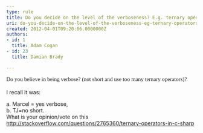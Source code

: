```yaml
---
type: rule
title: Do you decide on the level of the verboseness? E.g. ternary operators
uri: do-you-decide-on-the-level-of-the-verboseness-eg-ternary-operators
created: 2012-04-01T09:20:06.0000000Z
authors:
- id: 1
  title: Adam Cogan
- id: 23
  title: Damian Brady

---
```




<span class='intro'> <div><span style="font-size&#58;11pt;font-family&#58;'calibri','sans-serif';">Do you believe in being verbose? (not short and use too many ternary operators)?<br><br></span>I recall it was&#58;</div>
<div>a. Marcel = yes verbose,&#160;</div>
<div>b. TJ=no short.</div>
<div>What is your opinion/vote on this <a href="http&#58;//stackoverflow.com/questions/2765360/ternary-operators-in-c-sharp">http&#58;//stackoverflow.com/questions/2765360/ternary-operators-in-c-sharp</a></div>
<div>&#160;</div> </span>




